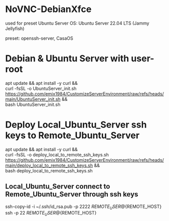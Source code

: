 
# NoVNC-DebianXfce
used for preset Ubuntu Server
OS: Ubuntu Server 22.04 LTS (Jammy Jellyfish)

preset: openssh-server, CasaOS

# Debian & Ubuntu Server with user-root
apt update && apt install -y curl && \
curl -fsSL -o UbuntuServer_init.sh https://github.com/emix1984/CustomizeServerEnvironment/raw/refs/heads/main/UbuntuServer_init.sh && \
bash UbuntuServer_init.sh


# Deploy Local_Ubuntu_Server ssh keys to Remote_Ubuntu_Server
apt update && apt install -y curl && \
curl -fsSL -o deploy_local_to_remote_ssh_keys.sh https://github.com/emix1984/CustomizeServerEnvironment/raw/refs/heads/main/deploy_local_to_remote_ssh_keys.sh && \
bash deploy_local_to_remote_ssh_keys.sh

## Local_Ubuntu_Server connect to Remote_Ubuntu_Server through ssh keys
ssh-copy-id -i ~/.ssh/id_rsa.pub -p 2222 ${REMOTE_USER}@${REMOTE_HOST}
ssh -p 22 ${REMOTE_USER}@${REMOTE_HOST}
